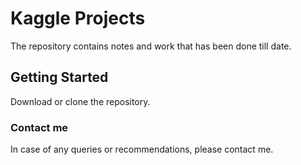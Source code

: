 # Kaggle Projects

The repository contains notes and work that has been done till date.

## Getting Started

Download or clone the repository.

### Contact me

In case of any queries or recommendations, please contact me.
